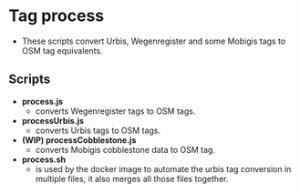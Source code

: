 # Tag process

- These scripts convert Urbis, Wegenregister and some Mobigis tags to OSM tag equivalents.

## Scripts

- **process.js**
    - converts Wegenregister tags to OSM tags.
- **processUrbis.js**
    - converts Urbis tags to OSM tags.
- **(WIP) processCobblestone.js**
    - converts Mobigis cobblestone data to OSM tag.
- **process.sh**
    - is used by the docker image to automate the urbis tag conversion in multiple files, it also merges all those files together.